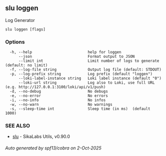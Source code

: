 ## slu loggen

Log Generator

```
slu loggen [flags]
```

### Options

```
  -h, --help                         help for loggen
      --json                         Format output to JSON
      --limit int                    Limit number of logs to generate (default: no limit)
  -f, --log-file string              Output log file (default: STDOUT)
  -p, --log-prefix string            Log prefix (default "loggen")
      --loki-label-instance string   Loki label instance (default "0")
      --loki-url string              Log also to Loki, use full URL (e.g. http://127.0.0.1:3100/loki/api/v1/push)
  -d, --no-debug                     No debugs
  -e, --no-error                     No errors
  -i, --no-info                      No infos
  -w, --no-warn                      No warnings
  -s, --sleep-time int               Sleep time (in ms)	 (default 1000)
```

### SEE ALSO

* [slu](slu.md)	 - SikaLabs Utils, v0.90.0

###### Auto generated by spf13/cobra on 2-Oct-2025
